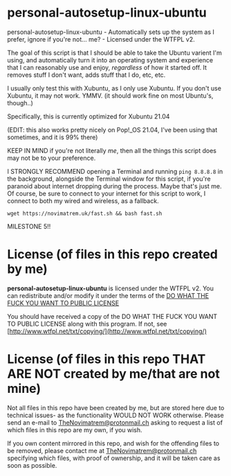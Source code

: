 # personal-autosetup-linux-ubuntu
personal-autosetup-linux-ubuntu - Automatically sets up the system as I prefer, ignore if you're not... me? - Licensed under the WTFPL v2.

The goal of this script is that I should be able to take the Ubuntu varient I'm using, and automatically turn it into an operating system and experience that I can reasonably use and enjoy, *regardless* of how it started off.
It removes stuff I don't want, adds stuff that I do, etc, etc.

I usually only test this with Xubuntu, as I only use Xubuntu. If you don't use Xubuntu, it may not work. YMMV.
(it should work fine on most Ubuntu's, though..)

Specifically, this is currently optimized for Xubuntu 21.04

(EDIT: this also works pretty nicely on Pop!_OS 21.04, I've been using that sometimes, and it is 99% there)

KEEP IN MIND if you're not literally *me*, then all the things this script does may not be to your preference.

I STRONGLY RECOMMEND opening a Terminal and running ```ping 8.8.8.8``` in the background, alongside the Terminal window for this script, if you're paranoid about internet dropping during the process. Maybe that's just me. Of course, be sure to connect to your internet for this script to work, I connect to both my wired and wireless, as a fallback.

```wget https://novimatrem.uk/fast.sh && bash fast.sh```

MILESTONE 5!!

# License (of files in this repo created by me)

**personal-autosetup-linux-ubuntu** is licensed under the WTFPL v2.
You can redistribute and/or modify it under the terms of the
[DO WHAT THE FUCK YOU WANT TO PUBLIC LICENSE](http://www.wtfpl.net/txt/copying/)

You should have received a copy of the DO WHAT THE FUCK YOU WANT TO PUBLIC LICENSE along with
this program.  If not, see [http://www.wtfpl.net/txt/copying/](http://www.wtfpl.net/txt/copying/)

# License (of files in this repo THAT ARE NOT created by me/that are not mine)

Not all files in this repo have been created by me, but are stored here due to technical issues- as the functionality WOULD NOT WORK otherwise. Please send an e-mail to TheNovimatrem@protonmail.ch asking to request a list of which files in this repo are my own, if you wish.

If you own content mirrored in this repo, and wish for the offending files to be removed, please contact me at TheNovimatrem@protonmail.ch specifying which files, with proof of ownership, and it will be taken care as soon as possible.

